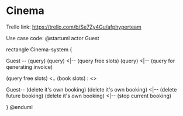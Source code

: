 # Cinema

Trello link: https://trello.com/b/Se7Zy4Gu/afphyperteam

Use case code:
@startuml
actor Guest

rectangle Cinema-system {

Guest -- (query)
(query) <|-- (query free slots) 
(query) <|-- (query for qenerating invoice)

(query free slots) <.. (book slots) : <<extend>>


Guest-- (delete it's own booking)
(delete it's own booking) <|-- (delete future booking)
(delete it's own booking) <|-- (stop current booking)

}
@enduml